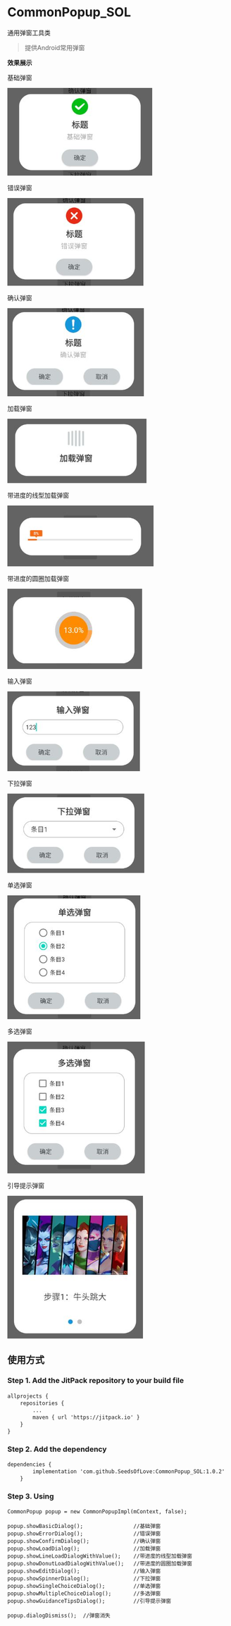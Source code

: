 # CommonPopup_SOL
通用弹窗工具类

>提供Android常用弹窗

**效果展示**

基础弹窗

![1.jpg](./img/1.jpg)

错误弹窗

![2.jpg](./img/2.jpg)

确认弹窗

![3.jpg](./img/3.jpg)

加载弹窗

![4.jpg](./img/4.jpg)

带进度的线型加载弹窗

![5.jpg](./img/5.jpg)

带进度的圆圈加载弹窗

![6.jpg](./img/6.jpg)

输入弹窗

![7.jpg](./img/7.jpg)

下拉弹窗

![8.jpg](./img/8.jpg)

单选弹窗

![9.jpg](./img/9.jpg)

多选弹窗

![10.jpg](./img/10.jpg)

引导提示弹窗

![11.jpg](./img/11.jpg)

## 使用方式
### Step 1. Add the JitPack repository to your build file
```
allprojects {
    repositories {
        ...
        maven { url 'https://jitpack.io' }
    }
}
```
### Step 2. Add the dependency
```
dependencies {
        implementation 'com.github.SeedsOfLove:CommonPopup_SOL:1.0.2'
	}
```
### Step 3. Using
```
CommonPopup popup = new CommonPopupImpl(mContext, false);

popup.showBasicDialog();				//基础弹窗
popup.showErrorDialog();				//错误弹窗
popup.showConfirmDialog();				//确认弹窗
popup.showLoadDialog();					//加载弹窗
popup.showLineLoadDialogWithValue();	//带进度的线型加载弹窗
popup.showDonutLoadDialogWithValue();	//带进度的圆圈加载弹窗
popup.showEditDialog();					//输入弹窗
popup.showSpinnerDialog();				//下拉弹窗
popup.showSingleChoiceDialog();			//单选弹窗
popup.showMultipleChoiceDialog();		//多选弹窗
popup.showGuidanceTipsDialog();		    //引导提示弹窗

popup.dialogDismiss();	//弹窗消失
```




















